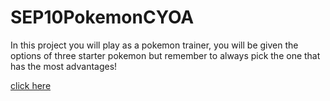 # SEP10PokemonCYOA

In this project you will play as a pokemon trainer, you will be given the options of three starter pokemon but remember to always pick the one that has the most advantages!



[click here](https://roxetter3916-ominous-journey-jvv9j7wv6pxfp964-8080.preview.app.github.dev/Start.html)
